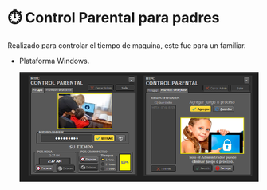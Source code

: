 # :stopwatch: Control Parental para padres
Realizado para controlar el tiempo de maquina, este fue para un familiar.
- Plataforma Windows.

  <img src="https://github.com/DoctorBIOS1990/control-parental/blob/main/ScreenShot/ScreenShot_20240603022756.png">

  
